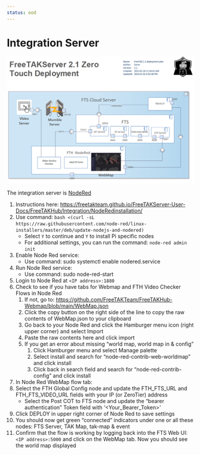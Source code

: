 ```yaml
---
status: ood
---
```


# Integration Server


![image](../images/zero-touch-deply-default.png)

The integration server is [NodeRed]()

1. Instructions here: <https://freetakteam.github.io/FreeTAKServer-User-Docs/FreeTAKHub/Integration/NodeRedinstallation/>
2. Use command: `bash <(curl -sL https://raw.githubusercontent.com/node-red/linux-installers/master/deb/update-nodejs-and-nodered)`
   * Select `Y` to continue and `Y` to install Pi specific nodes
   * For additional settings, you can run the command: `node-red admin init`
3. Enable Node Red service:
   * Use command: sudo systemctl enable nodered.service
4. Run Node Red service:
   * Use command: sudo node-red-start
5. Login to Node Red at `<IP address>:1880`
6. Check to see if you have tabs for Webmap and FTH Video Checker Flows in Node Red
   1. If not, go to: <https://github.com/FreeTAKTeam/FreeTAKHub-Webmap/blob/main/WebMap.json>
   2. Click the copy button on the right side of the line to copy the raw contents of WebMap.json to your clipboard
   3. Go back to your Node Red and click the Hamburger menu icon (right upper corner) and select Import
   4. Paste the raw contents here and click import
   5. If you get an error about missing “world map, world map in & config”
      1. Click Hamburger menu and select Manage palette
      2. Select install and search for “node-red-contrib-web-worldmap” and click install
      3. Click back in search field and search for “node-red-contrib-config” and click install
7. In Node Red WebMap flow tab:
8. Select the FTH Global Config node and update the FTH_FTS_URL and FTH_FTS_VIDEO_URL fields with your IP (or ZeroTier) address 
   * Select the Post COT to FTS node and update the “bearer authentication” Token field with ‘<Your_Bearer_Token>’
9. Click DEPLOY in upper right corner of Node Red to save settings
10. You should now get green “connected” indicators under one or all these nodes: FTS Server, TAK Map, tak-map & event
11. Confirm that the flow is working by logging back into the FTS Web UI: `<IP address>:5000` and click on the WebMap tab.
    Now you should see the world map displayed

